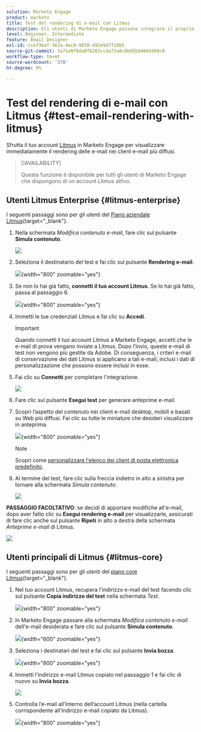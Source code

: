 ```yaml
---
solution: Marketo Engage
product: marketo
title: Test del rendering di e-mail con Litmus
description: Gli utenti di Marketo Engage possono integrare il proprio account Litmus per testare in modo semplice il rendering dei contenuti in vari client e-mail.
level: Beginner, Intermediate
feature: Email Designer
exl-id: ccef36af-362a-4ac0-9030-492e9d7f10b5
source-git-commit: 3a71e0f0da0f6201ccda73a0c8bd5b94864308c0
workflow-type: tm+mt
source-wordcount: '370'
ht-degree: 0%

---
```


# Test del rendering di e-mail con Litmus {#test-email-rendering-with-litmus}

Sfrutta il tuo account [Litmus](https://www.litmus.com/email-testing) in Marketo Engage per visualizzare immediatamente il rendering delle e-mail nei client e-mail più diffusi.

>[!AVAILABILITY]
>
>Questa funzione è disponibile per tutti gli utenti di Marketo Engage che dispongono di un account Litmus attivo.

## Utenti Litmus Enterprise {#litmus-enterprise}

I seguenti passaggi sono per gli utenti del [Piano aziendale Litmus](https://www.litmus.com/pricing/enterprise){target="_blank"}.

1. Nella schermata _Modifica contenuto e-mail_, fare clic sul pulsante **Simula contenuto**.

   ![](assets/test-email-rendering-with-litmus-1.png)

1. Seleziona il destinatario del test e fai clic sul pulsante **Rendering e-mail**.

   ![](assets/test-email-rendering-with-litmus-2.png){width="800" zoomable="yes"}

1. Se non lo hai già fatto, **connetti il tuo account Litmus**. Se lo hai già fatto, passa al passaggio 6.

   ![](assets/test-email-rendering-with-litmus-3.png){width="800" zoomable="yes"}

1. Immetti le tue credenziali Litmus e fai clic su **Accedi**.

   >[!IMPORTANT]
   >
   >Quando connetti il tuo account Litmus a Marketo Engage, accetti che le e-mail di prova vengano inviate a Litmus. Dopo l’invio, queste e-mail di test non vengono più gestite da Adobe. Di conseguenza, i criteri e-mail di conservazione dei dati Litmus si applicano a tali e-mail, inclusi i dati di personalizzazione che possono essere inclusi in esse.

1. Fai clic su **Connetti** per completare l&#39;integrazione.

   ![](assets/test-email-rendering-with-litmus-4.png)

1. Fare clic sul pulsante **Esegui test** per generare anteprime e-mail.

1. Scopri l’aspetto del contenuto nei client e-mail desktop, mobili e basati su Web più diffusi. Fai clic su tutte le miniature che desideri visualizzare in anteprima.

   ![](assets/test-email-rendering-with-litmus-5.png){width="800" zoomable="yes"}

   >[!NOTE]
   >
   >Scopri come [personalizzare l&#39;elenco dei client di posta elettronica predefinito](https://help.litmus.com/article/227-change-your-default-email-clients-list).

1. Al termine del test, fare clic sulla freccia indietro in alto a sinistra per tornare alla schermata _Simula contenuto_.

   ![](assets/test-email-rendering-with-litmus-6.png)

**PASSAGGIO FACOLTATIVO**: se decidi di apportare modifiche all&#39;e-mail, dopo aver fatto clic su **Esegui rendering e-mail** per visualizzarle, assicurati di fare clic anche sul pulsante **Ripeti** in alto a destra della schermata _Anteprime e-mail_ di Litmus.

![](assets/test-email-rendering-with-litmus-7.png)

## Utenti principali di Litmus {#litmus-core}

I seguenti passaggi sono per gli utenti del [piano core Litmus](https://www.litmus.com/pricing/){target="_blank"}.

1. Nel tuo account Litmus, recupera l&#39;indirizzo e-mail del test facendo clic sul pulsante **Copia indirizzo del test** nella schermata _Test_.

   ![](assets/test-email-rendering-with-litmus-8.png){width="800" zoomable="yes"}

1. In Marketo Engage passare alla schermata _Modifica contenuto e-mail_ dell&#39;e-mail desiderata e fare clic sul pulsante **Simula contenuto**.

   ![](assets/test-email-rendering-with-litmus-9.png){width="600" zoomable="yes"}

1. Seleziona i destinatari del test e fai clic sul pulsante **Invia bozza**.

   ![](assets/test-email-rendering-with-litmus-10.png){width="800" zoomable="yes"}

1. Immetti l&#39;indirizzo e-mail Litmus copiato nel passaggio 1 e fai clic di nuovo su **Invia bozza**.

   ![](assets/test-email-rendering-with-litmus-11.png)

1. Controlla l’e-mail all’interno dell’account Litmus (nella cartella corrispondente all’indirizzo e-mail copiato da Litmus).

   ![](assets/test-email-rendering-with-litmus-12.png){width="800" zoomable="yes"}

